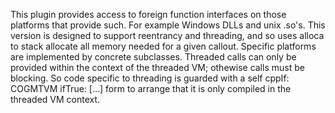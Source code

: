 This plugin provides access to foreign function interfaces on those platforms that provide such. For example Windows DLLs and unix .so's.  This version is designed to support reentrancy and threading, and so uses alloca to stack allocate all memory needed for a given callout.  Specific platforms are implemented by concrete subclasses.  Threaded calls can only be provided within the context of the threaded VM; othewise calls must be blocking.  So code specific to threading is guarded with a
	self cppIf: COGMTVM
		ifTrue: [...]
form to arrange that it is only compiled in the threaded VM context.